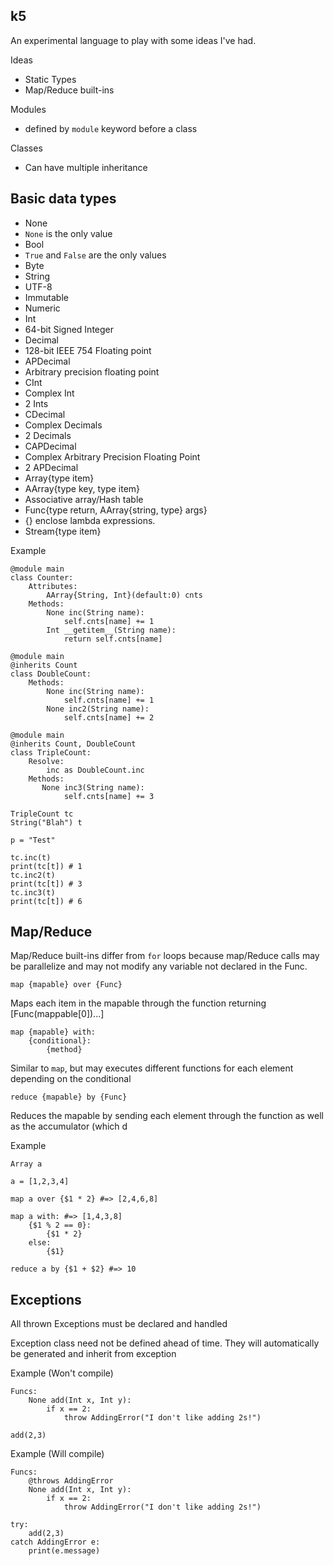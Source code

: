 k5
--
An experimental language to play with some ideas I've had.

Ideas
* Static Types
* Map/Reduce built-ins

Modules
* defined by `module` keyword before a class

Classes
* Can have multiple inheritance


Basic data types
----------------
* None
 * `None` is the only value
* Bool
 *  `True` and `False` are the only values
* Byte
* String
 * UTF-8
 * Immutable
* Numeric
 * Int
  * 64-bit Signed Integer
 * Decimal
  * 128-bit IEEE 754 Floating point
 * APDecimal
  * Arbitrary precision floating point
 * CInt
  * Complex Int
  * 2 Ints
 * CDecimal
  * Complex Decimals
  * 2 Decimals
 * CAPDecimal
  * Complex Arbitrary Precision Floating Point
  * 2 APDecimal
* Array{type item}
* AArray{type key, type item}
 * Associative array/Hash table
* Func{type return, AArray{string, type} args}
 * {} enclose lambda expressions.
* Stream{type item}

Example

    @module main
    class Counter:
        Attributes:
            AArray{String, Int}(default:0) cnts
        Methods:
            None inc(String name):
                self.cnts[name] += 1
            Int __getitem__(String name):
                return self.cnts[name]

    @module main
    @inherits Count
    class DoubleCount:
        Methods:
            None inc(String name):
                self.cnts[name] += 1
            None inc2(String name):
                self.cnts[name] += 2

    @module main
    @inherits Count, DoubleCount
    class TripleCount:
        Resolve:
            inc as DoubleCount.inc
        Methods:
           None inc3(String name):
                self.cnts[name] += 3 

    TripleCount tc
    String("Blah") t

    p = "Test"

    tc.inc(t)
    print(tc[t]) # 1
    tc.inc2(t) 
    print(tc[t]) # 3
    tc.inc3(t) 
    print(tc[t]) # 6

Map/Reduce
----------
Map/Reduce built-ins differ from `for` loops because map/Reduce calls may be parallelize and may not modify any variable not declared in the Func.

    map {mapable} over {Func}

Maps each item in the mapable through the function returning [Func(mappable[0])...]


    map {mapable} with:
        {conditional}:
            {method}

Similar to `map`, but may executes different functions for each element depending on the conditional

    reduce {mapable} by {Func}

Reduces the mapable by sending each element through the function as well as the accumulator (which d

Example

    Array a

    a = [1,2,3,4]

    map a over {$1 * 2} #=> [2,4,6,8]

    map a with: #=> [1,4,3,8]
        {$1 % 2 == 0}:
            {$1 * 2}
        else:
            {$1}

    reduce a by {$1 + $2} #=> 10

Exceptions
----------

All thrown Exceptions must be declared and handled

Exception class need not be defined ahead of time. They will automatically be generated and inherit from exception

Example (Won't compile)

    Funcs:
        None add(Int x, Int y):
            if x == 2:
                throw AddingError("I don't like adding 2s!")

    add(2,3)

Example (Will compile)

    Funcs:
        @throws AddingError
        None add(Int x, Int y):
            if x == 2:
                throw AddingError("I don't like adding 2s!")

    try:
        add(2,3)
    catch AddingError e:
        print(e.message)
